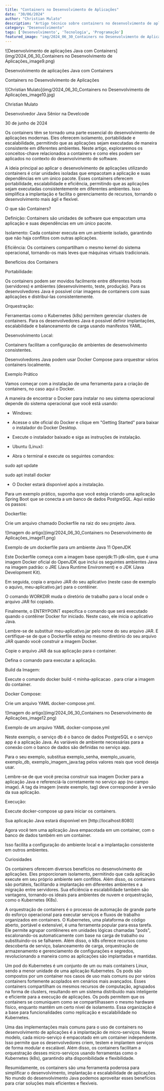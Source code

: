 ```yaml
---
title: "Containers no Desenvolvimento de Aplicações"
date: "30/06/2024"
author: "Christian Mulato"
description: "Artigo técnico sobre containers no desenvolvimento de aplicações"
category: "Desenvolvimento"
tags: ['Desenvolvimento', 'Tecnologia', 'Programação']
featured_image: "img/2024_06_30_Containers no Desenvolvimento de Aplicações_featured.jpg"
---
```


![Desenvolvimento de aplicações Java com Containers](img/2024_06_30_Containers no Desenvolvimento de Aplicações_image9.png)

Desenvolvimento de aplicações Java com Containers

Containers no Desenvolvimento de Aplicações

![Christian Mulato](img/2024_06_30_Containers no Desenvolvimento de Aplicações_image10.jpg)

Christian Mulato

Desenvolvedor Java Sênior na Develcode

30 de junho de 2024

Os containers têm se tornado uma parte essencial do desenvolvimento de aplicações modernas. Eles oferecem isolamento, portabilidade e escalabilidade, permitindo que as aplicações sejam executadas de maneira consistente em diferentes ambientes. Neste artigo, exploraremos os conceitos-chave relacionados a containers e como eles podem ser aplicados no contexto do desenvolvimento de software.

A ideia principal ao aplicar o desenvolvimento de aplicações utilizando containers é criar unidades isoladas que empacotam a aplicação e suas dependências em um único pacote. Esses containers oferecem portabilidade, escalabilidade e eficiência, permitindo que as aplicações sejam executadas consistentemente em diferentes ambientes. Isso simplifica a implantação e facilita o gerenciamento de recursos, tornando o desenvolvimento mais ágil e flexível.

O que são Containers?

Definição: Containers são unidades de software que empacotam uma aplicação e suas dependências em um único pacote.

Isolamento: Cada container executa em um ambiente isolado, garantindo que não haja conflitos com outras aplicações.

Eficiência: Os containers compartilham o mesmo kernel do sistema operacional, tornando-os mais leves que máquinas virtuais tradicionais.

Benefícios dos Containers

Portabilidade:

Os containers podem ser movidos facilmente entre diferentes hosts (servidores) e ambientes (desenvolvimento, teste, produção). Para os desenvolvedores Java é possível criar imagens de containers com suas aplicações e distribuí-las consistentemente.

Orquestração:

Ferramentas como o Kubernetes (k8s) permitem gerenciar clusters de containers. Para os desenvolvedores Java é possível definir implantações, escalabilidade e balanceamento de carga usando manifestos YAML.

Desenvolvimento Local:

Containers facilitam a configuração de ambientes de desenvolvimento consistentes.

Desenvolvedores Java podem usar Docker Compose para orquestrar vários containers localmente.

Exemplo Prático

Vamos começar com a instalação de uma ferramenta para a criação de containers, no caso aqui o Docker.

A maneira de encontrar o Docker para instalar no seu sistema operacional depende do sistema operacional que você está usando:

- Windows:

- Acesse o site oficial do Docker e clique em "Getting Started" para baixar o instalador do Docker Desktop.

- Execute o instalador baixado e siga as instruções de instalação.

- Ubuntu (Linux):

- Abra o terminal e execute os seguintes comandos:

sudo apt update

sudo apt install docker

- O Docker estará disponível após a instalação.

Para um exemplo prático, suponha que você esteja criando uma aplicação Spring Boot que se conecta a um banco de dados PostgreSQL. Aqui estão os passos:

Dockerfile:

Crie um arquivo chamado Dockerfile na raiz do seu projeto Java.

![Imagem do artigo](img/2024_06_30_Containers no Desenvolvimento de Aplicações_image11.png)

Exemplo de um dockerfile para um ambiente Java 11 OpenJDK

Este Dockerfile começa com a imagem base openjdk:11-jdk-slim, que é uma imagem Docker oficial do OpenJDK que inclui os seguintes ambientes Java na imagem padrão: o JRE (Java Runtime Environment) e o JDK (Java Development Kit).

Em seguida, copia o arquivo JAR do seu aplicativo (neste caso de exemplo o aquivo, meu-aplicativo.jar) para o contêiner.

O comando WORKDIR muda o diretório de trabalho para o local onde o arquivo JAR foi copiado.

Finalmente, o ENTRYPOINT especifica o comando que será executado quando o contêiner Docker for iniciado. Neste caso, ele inicia o aplicativo Java.

Lembre-se de substituir meu-aplicativo.jar pelo nome do seu arquivo JAR. E certifique-se de que o Dockerfile esteja no mesmo diretório do seu arquivo JAR quando você construir a imagem Docker.

Copie o arquivo JAR da sua aplicação para o container.

Defina o comando para executar a aplicação.

Build da Imagem:

Execute o comando docker build -t minha-aplicacao . para criar a imagem do container.

Docker Compose:

Crie um arquivo YAML docker-compose.yml.

![Imagem do artigo](img/2024_06_30_Containers no Desenvolvimento de Aplicações_image12.png)

Exemplo de um arquivo YAML docker-compose.yml

Neste exemplo, o serviço db é o banco de dados PostgreSQL e o serviço app é a aplicação Java. As variáveis de ambiente necessárias para a conexão com o banco de dados são definidas no serviço app.

Para o seu exemplo, substitua exemplo_senha, exemplo_usuario, exemplo_db, exemplo_imagem_java:tag pelos valores reais que você deseja usar.

Lembre-se de que você precisa construir sua imagem Docker para a aplicação Java e referenciá-la corretamente no serviço app (no campo image). A tag da imagem (neste exemplo, tag) deve corresponder à versão da sua aplicação.

Execução:

Execute docker-compose up para iniciar os containers.

Sua aplicação Java estará disponível em [http://localhost:8080]

Agora você tem uma aplicação Java empacotada em um container, com o banco de dados também em um container.

Isso facilita a configuração do ambiente local e a implantação consistente em outros ambientes.

Curiosidades

Os containers oferecem diversos benefícios no desenvolvimento de aplicações. Eles proporcionam isolamento, permitindo que cada aplicação execute em seu próprio ambiente sem conflitos. Além disso, os containers são portáteis, facilitando a implantação em diferentes ambientes e a migração entre servidores. Sua eficiência e escalabilidade também são vantagens, tornando-os ideais para ambientes de nuvem e orquestração, como o Kubernetes (K8s).

A orquestração de containers é o processo de automação de grande parte do esforço operacional para executar serviços e fluxos de trabalho organizados em containers. O Kubernetes, uma plataforma de código aberto, portável e extensível, é uma ferramenta popular para essa tarefa. Ele permite agrupar contêineres em unidades lógicas chamadas "pods", escalonando-os automaticamente com base na carga de trabalho ou substituindo-os se falharem. Além disso, o k8s oferece recursos como descoberta de serviço, balanceamento de carga, orquestração de armazenamento e gerenciamento de configurações e segredos, revolucionando a maneira como as aplicações são implantadas e mantidas.

Um pod do Kubernetes é um conjunto de um ou mais containers Linux, sendo a menor unidade de uma aplicação Kubernetes. Os pods são compostos por um container nos casos de uso mais comuns ou por vários containers fortemente acoplados em cenários mais avançados. Esses containers compartilham os mesmos recursos de computação, agrupados na forma de clusters, resultando em um sistema distribuído mais inteligente e eficiente para a execução de aplicações. Os pods permitem que os containers se comuniquem como se compartilhassem o mesmo hardware físico, enquanto mantêm um certo nível de isolamento. Essa organização é a base para funcionalidades como replicação e escalabilidade no Kubernetes.

Uma das implementações mais comuns para o uso de containers no desenvolvimento de aplicações é a implantação de micro-serviços. Nesse modelo, cada micro-serviço é empacotado em um container independente. Isso permite que os desenvolvedores criem, testem e implantem serviços de forma modular e escalável. Além disso, os containers facilitam a orquestração desses micro-serviços usando ferramentas como o Kubernetes (k8s), garantindo alta disponibilidade e flexibilidade.

Resumidamente, os containers são uma ferramenta poderosa para simplificar o desenvolvimento, implantação e escalabilidade de aplicações. No mundo do desenvolvimento Java podemos aproveitar esses benefícios para criar soluções mais eficientes e flexíveis.
